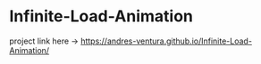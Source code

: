 # Infinite-Load-Animation

project link here -> https://andres-ventura.github.io/Infinite-Load-Animation/
